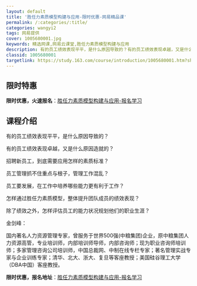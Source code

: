 ```yaml
---
layout: default
title: '胜任力素质模型构建与应用-限时优惠-网易精品课'
permalink: /:categories/:title/
categories: wangyi2
tags: 网易提供
cover: 1005680001.jpg
keywords: 精选网课,网易云课堂,胜任力素质模型构建与应用
description: 有的员工绩效表现平平，是什么原因导致的？有的员工绩效表现卓越，又是什么原因造就的？招聘新员工，到底需要应用怎样的素质标准
classid: 1005680001
targetlink: https://study.163.com/course/introduction/1005680001.htm?share=1&shareId=1025206652&utm_campaign=share&utm_medium=iphoneShare&utm_source=&utm_u=1025206652
---
```


## 限时特惠

**限时优惠，火速报名**：[胜任力素质模型构建与应用-报名学习](https://study.163.com/course/introduction/1005680001.htm?share=1&shareId=1025206652&utm_campaign=share&utm_medium=iphoneShare&utm_source=&utm_u=1025206652)

## 课程介绍

有的员工绩效表现平平，是什么原因导致的？ 

有的员工绩效表现卓越，又是什么原因造就的？ 

 招聘新员工，到底需要应用怎样的素质标准？ 

员工管理抓不住重点与根子，管理工作混乱？ 

员工要发展，在工作中培养哪些能力更有利于工作？ 

怎样通过胜任力素质模型，整体提升团队成员的绩效表现？ 

除了绩效之外，怎样评估员工的能力状况规划他们的职业生涯？ 



金剑峰：

国内著名人力资源管理专家，曾服务于世界500强(中粮集团)企业，原中粮集团人力资源高管，专业培训师，内部培训师导师，内部咨询师；现为职业咨询师培训师；多家管理咨询公司培训师，中国总裁网、中制在线专栏专家；著名管理实战专家与企业训练专家；清华、北大、浙大、复旦等客座教授；美国硅谷理工大学（DBA中国）客座教授。

**限时优惠，报名地址**：[胜任力素质模型构建与应用-报名学习](https://study.163.com/course/introduction/1005680001.htm?share=1&shareId=1025206652&utm_campaign=share&utm_medium=iphoneShare&utm_source=&utm_u=1025206652)


